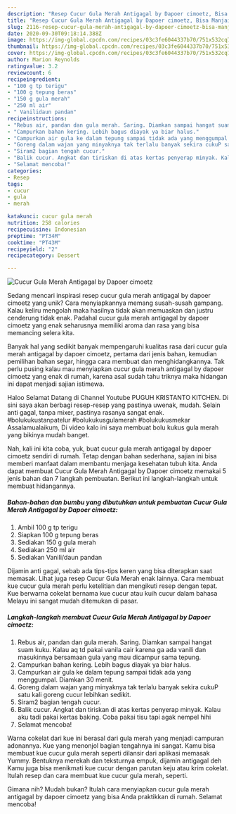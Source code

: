 ```yaml
---
description: "Resep Cucur Gula Merah Antigagal by Dapoer cimoetz, Bisa Manjain Lidah"
title: "Resep Cucur Gula Merah Antigagal by Dapoer cimoetz, Bisa Manjain Lidah"
slug: 2116-resep-cucur-gula-merah-antigagal-by-dapoer-cimoetz-bisa-manjain-lidah
date: 2020-09-30T09:18:14.388Z
image: https://img-global.cpcdn.com/recipes/03c3fe6044337b70/751x532cq70/cucur-gula-merah-antigagal-by-dapoer-cimoetz-foto-resep-utama.jpg
thumbnail: https://img-global.cpcdn.com/recipes/03c3fe6044337b70/751x532cq70/cucur-gula-merah-antigagal-by-dapoer-cimoetz-foto-resep-utama.jpg
cover: https://img-global.cpcdn.com/recipes/03c3fe6044337b70/751x532cq70/cucur-gula-merah-antigagal-by-dapoer-cimoetz-foto-resep-utama.jpg
author: Marion Reynolds
ratingvalue: 3.2
reviewcount: 6
recipeingredient:
- "100 g tp terigu"
- "100 g tepung beras"
- "150 g gula merah"
- "250 ml air"
- " Vanilidaun pandan"
recipeinstructions:
- "Rebus air, pandan dan gula merah. Saring. Diamkan sampai hangat suam kuku. Kalau aq td pakai vanila cair karena ga ada vanili dan masukinnya bersamaan gula yang mau dicampur sama tepung."
- "Campurkan bahan kering. Lebih bagus diayak ya biar halus."
- "Campurkan air gula ke dalam tepung sampai tidak ada yang menggumpal. Diamkan 30 menit."
- "Goreng dalam wajan yang minyaknya tak terlalu banyak sekira cukuP satu kali goreng cucur lebihkan sedikit."
- "Siram2 bagian tengah cucur."
- "Balik cucur. Angkat dan tiriskan di atas kertas penyerap minyak. Kalau aku tadi pakai kertas baking. Coba pakai tisu tapi agak nempel hihi"
- "Selamat mencoba!"
categories:
- Resep
tags:
- cucur
- gula
- merah

katakunci: cucur gula merah 
nutrition: 258 calories
recipecuisine: Indonesian
preptime: "PT34M"
cooktime: "PT43M"
recipeyield: "2"
recipecategory: Dessert

---
```



![Cucur Gula Merah Antigagal by Dapoer cimoetz](https://img-global.cpcdn.com/recipes/03c3fe6044337b70/751x532cq70/cucur-gula-merah-antigagal-by-dapoer-cimoetz-foto-resep-utama.jpg)

Sedang mencari inspirasi resep cucur gula merah antigagal by dapoer cimoetz yang unik? Cara menyiapkannya memang susah-susah gampang. Kalau keliru mengolah maka hasilnya tidak akan memuaskan dan justru cenderung tidak enak. Padahal cucur gula merah antigagal by dapoer cimoetz yang enak seharusnya memiliki aroma dan rasa yang bisa memancing selera kita.

Banyak hal yang sedikit banyak mempengaruhi kualitas rasa dari cucur gula merah antigagal by dapoer cimoetz, pertama dari jenis bahan, kemudian pemilihan bahan segar, hingga cara membuat dan menghidangkannya. Tak perlu pusing kalau mau menyiapkan cucur gula merah antigagal by dapoer cimoetz yang enak di rumah, karena asal sudah tahu triknya maka hidangan ini dapat menjadi sajian istimewa.

Haloo Selamat Datang di Channel Youtube PUGUH KRISTANTO KITCHEN. Di sini saya akan berbagi resep-resep yang pastinya uwenak, mudah. Selain anti gagal, tanpa mixer, pastinya rasanya sangat enak. #bolukukustanpatelur #bolukukusgulamerah #bolukukusmekar Assalamualaikum, Di video kalo ini saya membuat bolu kukus gula merah yang bikinya mudah banget.


Nah, kali ini kita coba, yuk, buat cucur gula merah antigagal by dapoer cimoetz sendiri di rumah. Tetap dengan bahan sederhana, sajian ini bisa memberi manfaat dalam membantu menjaga kesehatan tubuh kita. Anda dapat membuat Cucur Gula Merah Antigagal by Dapoer cimoetz memakai 5 jenis bahan dan 7 langkah pembuatan. Berikut ini langkah-langkah untuk membuat hidangannya.

<!--inarticleads1-->

##### Bahan-bahan dan bumbu yang dibutuhkan untuk pembuatan Cucur Gula Merah Antigagal by Dapoer cimoetz:

1. Ambil 100 g tp terigu
1. Siapkan 100 g tepung beras
1. Sediakan 150 g gula merah
1. Sediakan 250 ml air
1. Sediakan  Vanili/daun pandan


Dijamin anti gagal, sebab ada tips-tips keren yang bisa diterapkan saat memasak. Lihat juga resep Cucur Gula Merah enak lainnya. Cara membuat kue cucur gula merah perlu ketelitian dan mengikuti resep dengan tepat. Kue berwarna cokelat bernama kue cucur atau kuih cucur dalam bahasa Melayu ini sangat mudah ditemukan di pasar. 

<!--inarticleads2-->

##### Langkah-langkah membuat Cucur Gula Merah Antigagal by Dapoer cimoetz:

1. Rebus air, pandan dan gula merah. Saring. Diamkan sampai hangat suam kuku. Kalau aq td pakai vanila cair karena ga ada vanili dan masukinnya bersamaan gula yang mau dicampur sama tepung.
1. Campurkan bahan kering. Lebih bagus diayak ya biar halus.
1. Campurkan air gula ke dalam tepung sampai tidak ada yang menggumpal. Diamkan 30 menit.
1. Goreng dalam wajan yang minyaknya tak terlalu banyak sekira cukuP satu kali goreng cucur lebihkan sedikit.
1. Siram2 bagian tengah cucur.
1. Balik cucur. Angkat dan tiriskan di atas kertas penyerap minyak. Kalau aku tadi pakai kertas baking. Coba pakai tisu tapi agak nempel hihi
1. Selamat mencoba!


Warna cokelat dari kue ini berasal dari gula merah yang menjadi campuran adonannya. Kue yang menonjol bagian tengahnya ini sangat. Kamu bisa membuat kue cucur gula merah seperti dilansir dari aplikasi memasak Yummy. Bentuknya merekah dan teksturnya empuk, dijamin antigagal deh Kamu juga bisa menikmati kue cucur dengan parutan keju atau krim cokelat. Itulah resep dan cara membuat kue cucur gula merah, seperti. 

Gimana nih? Mudah bukan? Itulah cara menyiapkan cucur gula merah antigagal by dapoer cimoetz yang bisa Anda praktikkan di rumah. Selamat mencoba!
